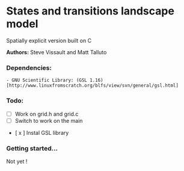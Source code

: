 States and transitions landscape model 
========

Spatially explicit version built on C

**Authors:** Steve Vissault and Matt Talluto

### Dependencies:
    
    - GNU Scientific Library: (GSL 1.16)[http://www.linuxfromscratch.org/blfs/view/svn/general/gsl.html]

### Todo:

- [ ] Work on grid.h and grid.c
- [ ] Switch to work on the main 
- [ x ] Instal GSL library

### Getting started...

Not yet !
